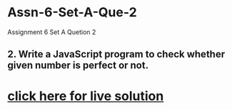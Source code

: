 # Assn-6-Set-A-Que-2
Assignment 6 Set A Quetion 2
## 2. Write a JavaScript program to check whether given number is perfect or not.
# [click here for live solution](https://sandesh-at-git.github.io/Assn-6-Set-A-Que-2/)
